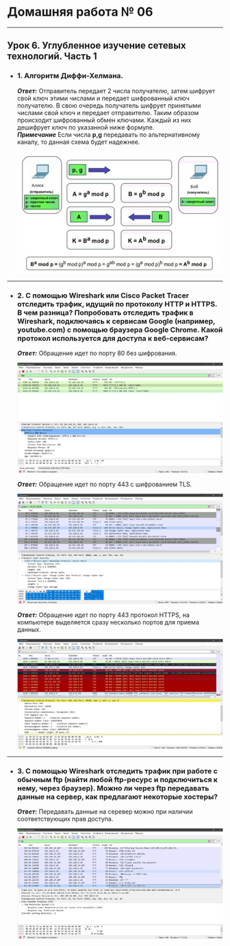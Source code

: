 # Домашняя работа № 06
-------------------------------
## Урок 6. Углубленное изучение сетевых технологий. Часть 1

- ### 1. Алгоритм Диффи-Хелмана.

    ***Ответ:*** Отправитель передает 2 числа получателю, затем шифрует свой ключ этими числами и передает шифрованный ключ получателю. В свою очередь получатель шифрует принятыми числами свой ключ и передает отправителю. Таким образом происходит шифрованный обмен ключами. Каждый из них дешифрует ключ по указанной ниже формуле.</br>
    ***Примечание*** Если числа **p,g** передавать по альтернативному каналу, то данная схема будет надежнее.

    ![Screenshot](Screenshot_1.jpg "Алгоритм Диффи-Хелмана")
    
-------------------------------
- ### 2. С помощью Wireshark или Cisco Packet Tracer отследить трафик, идущий по протоколу HTTP и HTTPS. В чем разница? Попробовать отследить трафик в Wireshark, подключаясь к сервисам Google (например, youtube.com) с помощью браузера Google Chrome. Какой протокол используется для доступа к веб-сервисам?

    ***Ответ:*** Обращение идет по порту 80 без шифрования.
    
    ![Screenshot](Screenshot_3.jpg "HTTP")
    
    ***Ответ:*** Обращение идет по порту 443 с шифрованием TLS.
    
    ![Screenshot](Screenshot_2.jpg "HTTPS")
    
    ***Ответ:*** Обращение идет по порту 443 протокол HTTPS, на компьютере выделяется сразу несколько портов для приема данных.
    
    ![Screenshot](Screenshot_4.jpg "Youtube")

-------------------------------
- ### 3. С помощью Wireshark отследить трафик при работе с обычным ftp (найти любой ftp-ресурс и подключиться к нему, через браузер). Можно ли через ftp передавать данные на сервер, как предлагают некоторые хостеры?

    ***Ответ:*** Передавать данные на серевер можно при наличии соответствующих прав доступа.

    ![Screenshot](Screenshot_5.jpg "ftp://komphort.ru/")